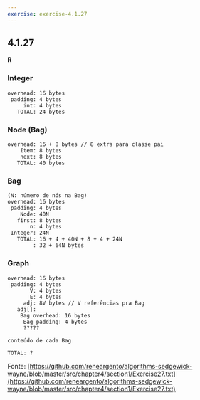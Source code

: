 ```yaml
---
exercise: exercise-4.1.27
---
```


## 4.1.27

**R** 

### Integer
```
overhead: 16 bytes
 padding: 4 bytes
     int: 4 bytes
   TOTAL: 24 bytes
```

### Node (Bag)
```
overhead: 16 + 8 bytes // 8 extra para classe pai
    Item: 8 bytes
    next: 8 bytes
   TOTAL: 40 bytes
```

### Bag
```
(N: número de nós na Bag)
overhead: 16 bytes
 padding: 4 bytes
    Node: 40N
   first: 8 bytes
       n: 4 bytes
 Integer: 24N
   TOTAL: 16 + 4 + 40N + 8 + 4 + 24N
        : 32 + 64N bytes
```

### Graph
```
overhead: 16 bytes
 padding: 4 bytes
       V: 4 bytes
       E: 4 bytes
     adj: 8V bytes // V referências pra Bag
   adj[]: 
    Bag overhead: 16 bytes
     Bag padding: 4 bytes
     ?????

conteúdo de cada Bag

TOTAL: ?
```

Fonte:
[https://github.com/reneargento/algorithms-sedgewick-wayne/blob/master/src/chapter4/section1/Exercise27.txt](https://github.com/reneargento/algorithms-sedgewick-wayne/blob/master/src/chapter4/section1/Exercise27.txt)